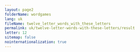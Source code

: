 ```yaml
---
layout: page2
folderName: wordgames
lang: uk
fileName: twelve_letter_words_with_these_letters
permalink: uk/twelve-letter-words-with-these-letters/result
letter: 12
sitemap: false
nointernationalization: true   
---
```

